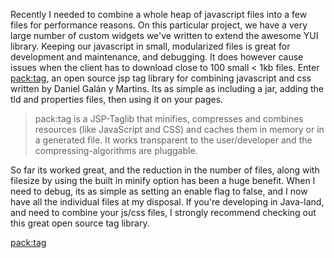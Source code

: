 Recently I needed to combine a whole heap of javascript files into a few files for performance reasons.  On this particular project, we have a very large number of custom widgets we've written to extend the awesome YUI library.  Keeping our javascript in small, modularized files is great for development and maintenance, and debugging.  It does however cause issues when the client has to download close to 100 small < 1kb files.  Enter [pack:tag][], an open source jsp tag library for combining javascript and css written by Daniel Galán y Martins.  Its as simple as including a jar, adding the tld and properties files, then using it on your pages.


>	pack:tag is a JSP-Taglib that minifies, compresses and combines resources (like JavaScript and CSS) and caches them in memory or in a generated file. It works transparent to the user/developer and the compressing-algorithms are pluggable.


So far its worked great, and the reduction in the number of files, along with filesize by using the built in minify option has been a huge benefit.  When I need to debug, its as simple as setting an enable flag to false, and I now have all the individual files at my disposal.  If you're developing in Java-land, and need to combine your js/css files, I strongly recommend checking out this great open source tag library.

[pack:tag][]

[pack:tag]: http://www.galan.de/pages/packtag
